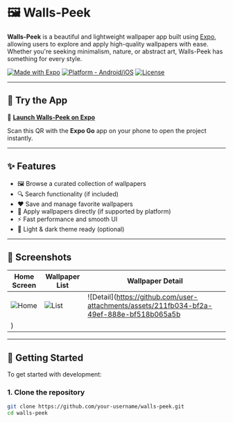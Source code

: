 # 🖼️ Walls-Peek

**Walls-Peek** is a beautiful and lightweight wallpaper app built using [Expo](https://expo.dev), allowing users to explore and apply high-quality wallpapers with ease. Whether you're seeking minimalism, nature, or abstract art, Walls-Peek has something for every style.

[![Made with Expo](https://img.shields.io/badge/Made%20with-Expo-1f1f1f.svg?style=flat&logo=expo)](https://expo.dev)
[![Platform - Android/iOS](https://img.shields.io/badge/platform-Android%20%7C%20iOS-blue.svg)](#)
[![License](https://img.shields.io/github/license/alok112/walls-peek?color=lightgrey)](./LICENSE)

---

## 📱 Try the App

🚀 **[Launch Walls-Peek on Expo](https://expo.dev/accounts/alok112/projects/wallpapers/builds/6b221529-ea87-40bf-82fa-77da735c3755)**

Scan this QR with the **Expo Go** app on your phone to open the project instantly.

---

## ✨ Features

- 🖼️ Browse a curated collection of wallpapers  
- 🔍 Search functionality (if included)  
- ❤️ Save and manage favorite wallpapers  
- 📲 Apply wallpapers directly (if supported by platform)  
- ⚡ Fast performance and smooth UI  
- 🌙 Light & dark theme ready (optional)

---

## 📸 Screenshots

| Home Screen | Wallpaper List | Wallpaper Detail |
|-------------|----------------|------------------|
| ![Home](https://github.com/user-attachments/assets/577b6ca7-1f7a-4c7d-997a-4c93436e30b1) | ![List](https://github.com/user-attachments/assets/b77b2734-55f7-47eb-9e6c-de83ba4bcad2) | ![Detail](https://github.com/user-attachments/assets/211fb034-bf2a-49ef-888e-bf518b065a5b
) |
---

## 🚀 Getting Started

To get started with development:

### 1. Clone the repository

```bash
git clone https://github.com/your-username/walls-peek.git
cd walls-peek
